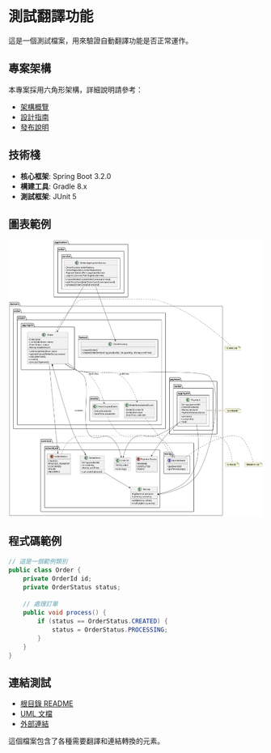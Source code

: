 # 測試翻譯功能

這是一個測試檔案，用來驗證自動翻譯功能是否正常運作。

## 專案架構

本專案採用六角形架構，詳細說明請參考：

- [架構概覽](architecture-overview.md)
- [設計指南](DesignGuideline.MD#tell-dont-ask-原則)
- [發布說明](releases/README.md)

## 技術棧

- **核心框架**: Spring Boot 3.2.0
- **構建工具**: Gradle 8.x
- **測試框架**: JUnit 5

## 圖表範例

![類別圖](uml/class-diagram.svg)

## 程式碼範例

```java
// 這是一個範例類別
public class Order {
    private OrderId id;
    private OrderStatus status;
    
    // 處理訂單
    public void process() {
        if (status == OrderStatus.CREATED) {
            status = OrderStatus.PROCESSING;
        }
    }
}
```

## 連結測試

- [根目錄 README](../README.md)
- [UML 文檔](uml/README.md)
- [外部連結](https://example.com)

這個檔案包含了各種需要翻譯和連結轉換的元素。